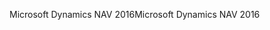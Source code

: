 <span data-ttu-id="202b0-101">Microsoft Dynamics NAV 2016</span><span class="sxs-lookup"><span data-stu-id="202b0-101">Microsoft Dynamics NAV 2016</span></span>